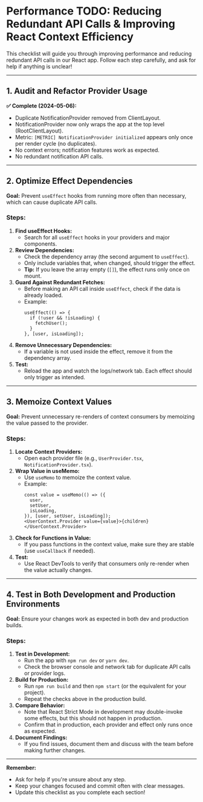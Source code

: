 # Performance TODO: Reducing Redundant API Calls & Improving React Context Efficiency

This checklist will guide you through improving performance and reducing redundant API calls in our React app. Follow each step carefully, and ask for help if anything is unclear!

---

## 1. Audit and Refactor Provider Usage

**✅ Complete (2024-05-06):**
- Duplicate NotificationProvider removed from ClientLayout.
- NotificationProvider now only wraps the app at the top level (RootClientLayout).
- Metric: `[METRIC] NotificationProvider initialized` appears only once per render cycle (no duplicates).
- No context errors; notification features work as expected.
- No redundant notification API calls.

---

## 2. Optimize Effect Dependencies

**Goal:** Prevent `useEffect` hooks from running more often than necessary, which can cause duplicate API calls.

### Steps:
1. **Find useEffect Hooks:**
   - Search for all `useEffect` hooks in your providers and major components.
2. **Review Dependencies:**
   - Check the dependency array (the second argument to `useEffect`).
   - Only include variables that, when changed, should trigger the effect.
   - **Tip:** If you leave the array empty (`[]`), the effect runs only once on mount.
3. **Guard Against Redundant Fetches:**
   - Before making an API call inside `useEffect`, check if the data is already loaded.
   - Example:
     ```tsx
     useEffect(() => {
       if (!user && !isLoading) {
         fetchUser();
       }
     }, [user, isLoading]);
     ```
4. **Remove Unnecessary Dependencies:**
   - If a variable is not used inside the effect, remove it from the dependency array.
5. **Test:**
   - Reload the app and watch the logs/network tab. Each effect should only trigger as intended.

---

## 3. Memoize Context Values

**Goal:** Prevent unnecessary re-renders of context consumers by memoizing the value passed to the provider.

### Steps:
1. **Locate Context Providers:**
   - Open each provider file (e.g., `UserProvider.tsx`, `NotificationProvider.tsx`).
2. **Wrap Value in useMemo:**
   - Use `useMemo` to memoize the context value.
   - Example:
     ```tsx
     const value = useMemo(() => ({
       user,
       setUser,
       isLoading,
     }), [user, setUser, isLoading]);
     <UserContext.Provider value={value}>{children}</UserContext.Provider>
     ```
3. **Check for Functions in Value:**
   - If you pass functions in the context value, make sure they are stable (use `useCallback` if needed).
4. **Test:**
   - Use React DevTools to verify that consumers only re-render when the value actually changes.

---

## 4. Test in Both Development and Production Environments

**Goal:** Ensure your changes work as expected in both dev and production builds.

### Steps:
1. **Test in Development:**
   - Run the app with `npm run dev` or `yarn dev`.
   - Check the browser console and network tab for duplicate API calls or provider logs.
2. **Build for Production:**
   - Run `npm run build` and then `npm start` (or the equivalent for your project).
   - Repeat the checks above in the production build.
3. **Compare Behavior:**
   - Note that React Strict Mode in development may double-invoke some effects, but this should not happen in production.
   - Confirm that in production, each provider and effect only runs once as expected.
4. **Document Findings:**
   - If you find issues, document them and discuss with the team before making further changes.

---

**Remember:**
- Ask for help if you're unsure about any step.
- Keep your changes focused and commit often with clear messages.
- Update this checklist as you complete each section! 